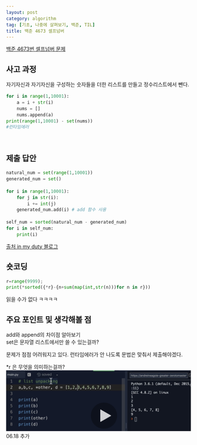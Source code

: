 ```yaml
---
layout: post
category: algorithm
tag: [기초, 나중에 살펴보기, 백준, TIL]
title: 백준 4673 셀프넘버
---
```


[백준 4673번 셀프넘버 문제](https://www.acmicpc.net/problem/4673) 

## 사고 과정

자기자신과 자기자신을 구성하는 숫자들을 더한 리스트를 만들고 정수리스트에서 뺀다.

```python
for i in range(1,10001):
    a = i + str(i)
    nums = []
    nums.append(a)
print(range(1,10001) - set(nums))
#런타임에러
```
<br>

## 제출 답안

```python
natural_num = set(range(1,10001)) 
generated_num = set() 

for i in range(1,10001):
    for j in str(i):
        i += int(j) 
    generated_num.add(i) # add 함수 사용

self_num = sorted(natural_num - generated_num)
for i in self_num:
    print(i)
```
[출처 in my duty 블로그](https://wook-2124.tistory.com/252) 
## 숏코딩

```python
r=range(9999);
print(*sorted({*r}-{n+sum(map(int,str(n)))for n in r}))
```
읽을 수가 없다 ㅋㅋㅋㅋ

## 주요 포인트 및 생각해볼 점 
add와 append의 차이점 알아보기  
set은 문자열 리스트에서만 쓸 수 있는걸까?

문제가 점점 어려워지고 있다. 
런타임에러가 안 나도록 문법은 맞춰서 제출해야겠다.  

*r 은 무엇을 의미하는걸까? 
<img src="../public/img/useofasterik.png">
06.18 추가    
